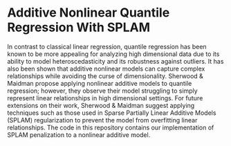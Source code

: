 # Additive Nonlinear Quantile Regression With SPLAM

In contrast to classical linear regression, quantile regression has been known to be more appealing for analyzing high dimensional data due to its ability to model heteroscedasticity and its robustness against outliers. It has also been shown that additive nonlinear models can capture complex relationships while avoiding the curse of dimensionality. Sherwood & Maidman propose applying nonlinear additive models to quantile regression; however, they observe their model struggling to simply represent linear relationships in high dimensional settings. For future extensions on their work, Sherwood & Maidman suggest applying techniques such as those used in Sparse Partially Linear Additive Models (SPLAM) regularization to prevent the model from overfitting linear relationships. The code in this repository contains our implementation of SPLAM penalization to a nonlinear additive model.